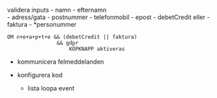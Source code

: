 validera inputs
    - namn
    - efternamn  
    - adress/gata
    - postnummer
    - telefonmobil
    - epost
        - debetCredit
            eller
        - faktura -   *personummer

    OM n+e+a+p+t+e && (debetCredit || faktura)
                    && gdpr
                        KÖPKNAPP aktiveras
    

   * kommunicera felmeddelanden

   * konfigurera kod 
        - lista loopa event
        
